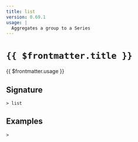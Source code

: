 ```yaml
---
title: list
version: 0.69.1
usage: |
  Aggregates a group to a Series
---
```


# <code>{{ $frontmatter.title }}</code>

<div style='white-space: pre-wrap;'>{{ $frontmatter.usage }}</div>

## Signature

```> list ```

## Examples


```shell
>
```
